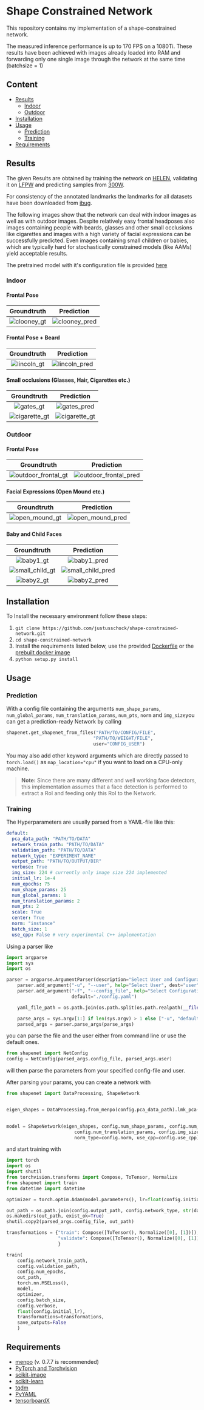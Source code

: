 # Shape Constrained Network

This repository contains my implementation of a shape-constrained network.

The measured inference performance is up to 170 FPS on a 1080Ti. 
These results have been achieved with images already loaded into RAM and 
forwarding only one single image through the network at the same time (batchsize = 1)

## Content
- [Results](#results)
  - [Indoor](#indoor)
  - [Outdoor](#outdoor)
- [Installation](#installation)
- [Usage](#usage)
  - [Prediction](#prediction)
  - [Training](#training)
- [Requirements](#requirements)

## Results

The given Results are obtained by training the network on [HELEN](http://www.ifp.illinois.edu/~vuongle2/helen/), 
validating it on [LFPW](https://neerajkumar.org/databases/lfpw/) and predicting samples from [300W](https://ibug.doc.ic.ac.uk/resources/300-W/).

For consistency of the annotated landmarks the landmarks for all datasets have been downloaded from [ibug](https://ibug.doc.ic.ac.uk/resources/facial-point-annotations/).

The following images show that the network can deal with indoor images as well as with outdoor images.
Despite relatively easy frontal headposes also images containing people with beards, glasses and other 
small occlusions like cigarettes and images with a high variety of facial expressions can be successfully 
predicted. 
Even images containing small children or babies, which are typically hard for stochastically constrained models (like AAMs)
yield acceptable results.


The pretrained model with it's configuration file is provided [here](https://drive.google.com/open?id=15nA0wEKoaDfDInEXwGBxDnVLD6bPX_i_)

### Indoor

#### Frontal Pose

|Groundtruth|Prediction|
|:---------:|:--------:|
|![clooney_gt](images/indoor_015_gt.png "Frontal Pose Groundtruth") | ![clooney_pred](images/indoor_015_pred.png "Frontal Pose Prediction")|

#### Frontal Pose + Beard

|Groundtruth|Prediction|
|:---------:|:--------:|
|![lincoln_gt](images/indoor_026_gt.png "Frontal Pose + Beard Groundtruth") | ![lincoln_pred](images/indoor_026_pred.png "Frontal Pose + Beard Prediction")|

#### Small occlusions (Glasses, Hair, Cigarettes etc.)
|Groundtruth|Prediction|
|:---------:|:--------:|
|![gates_gt](images/indoor_037_gt.png "Frontal Pose + Glasses Groundtruth") | ![gates_pred](images/indoor_037_pred.png "Frontal Pose + Glasses Prediction")|
|![cigarette_gt](images/indoor_076_gt.png "Frontal Pose + Cigarette Groundtruth") | ![cigarette_gt](images/indoor_076_pred.png "Frontal Pose + Cigarette Groundtruth")|


### Outdoor
#### Frontal Pose
|Groundtruth|Prediction|
|:---------:|:--------:|
|![outdoor_frontal_gt](images/outdoor_027_gt.png "Frontal Pose Groundtruth") | ![outdoor_frontal_pred](images/outdoor_027_pred.png "Frontal Pose Prediction")|


#### Facial Expressions (Open Mound etc.)
|Groundtruth|Prediction|
|:---------:|:--------:|
|![open_mound_gt](images/outdoor_019_gt.png "Frontal Pose + Open Mound Groundtruth") | ![open_mound_pred](images/outdoor_019_pred.png "Frontal Pose + Open Mound Prediction")|


#### Baby and Child Faces
|Groundtruth|Prediction|
|:---------:|:--------:|
|![baby1_gt](images/outdoor_033_gt.png "Small Child Groundtruth") | ![baby1_pred](images/outdoor_033_pred.png "Small Child Prediction")|
|![small_child_gt](images/outdoor_043_gt.png "Small Child Groundtruth") | ![small_child_pred](images/outdoor_043_pred.png "Small Child Prediction")|
|![baby2_gt](images/outdoor_259_gt.png "Baby Groundtruth") | ![baby2_pred](images/outdoor_259_pred.png "Baby Prediction")|




## Installation
To Install the necessary environment follow these steps:

1. `git clone https://github.com/justusschock/shape-constrained-network.git`
2. `cd shape-constrained-network`
3. Install the requirements listed below, use the provided [Dockerfile](docker/Dockerfile) or the [prebuilt docker image](https://hub.docker.com/r/justusschock/shape-constrained-network/)
4. `python setup.py install`

## Usage
### Prediction
With a config file containing the arguments  `num_shape_params`, `num_global_params`,
  `num_translation_params`, `num_pts`, `norm` and `img_size`you can get a prediction-ready Network by calling
 ```python
shapenet.get_shapenet_from_files("PATH/TO/CONFIG/FILE", 
                                 "PATH/TO/WEIGHT/FILE", 
                                 user="CONFIG_USER")

```

You may also add other keyword arguments which are directly passed to `torch.load()`
as `map_location="cpu"` if you want to load on a CPU-only machine.

> **Note:** Since there are many different and well working face detectors, this implementation
> assumes that a face detection is performed to extract a RoI and feeding only this RoI to the Network.

### Training
The Hyperparameters are usually parsed from a YAML-file like this:

```YAML
default:
  pca_data_path: "PATH/TO/DATA"
  network_train_path: "PATH/TO/DATA"
  validation_path: "PATH/TO/DATA"
  network_type: "EXPERIMENT_NAME"
  output_path: "PATH/TO/OUTPUT/DIR"
  verbose: True
  img_size: 224 # currently only image size 224 implemented
  initial_lr: 1e-4
  num_epochs: 75
  num_shape_params: 25
  num_global_params: 1
  num_translation_params: 2
  num_pts: 2
  scale: True
  center: True
  norm: "instance"
  batch_size: 1
  use_cpp: False # very experimental C++ implementation
```

Using a parser like 

```python
import argparse
import sys
import os

parser = argparse.ArgumentParser(description="Select User and Configuration file")
    parser.add_argument("-u", "--user", help="Select User", dest="user", type=str, default="default")
    parser.add_argument("-f", "--config_file", help="Select Configuration file", dest="config_file", type=str,
                        default="./config.yaml")

    yaml_file_path = os.path.join(os.path.split(os.path.realpath(__file__))[0], "config.yaml")

    parse_args = sys.argv[1:] if len(sys.argv) > 1 else ["-u", "default", "-f", yaml_file_path]
    parsed_args = parser.parse_args(parse_args)
```

you can parse the file and the user either from command line or use the default ones.

```python
from shapenet import NetConfig
config = NetConfig(parsed_args.config_file, parsed_args.user)
```
will then parse the parameters from your specified config-file and user.

After parsing your params, you can create a network with

```python
from shapenet import DataProcessing, ShapeNetwork


eigen_shapes = DataProcessing.from_menpo(config.pca_data_path).lmk_pca(config.scale, config.center,
                                                                           n_components=config.num_shape_params)

model = ShapeNetwork(eigen_shapes, config.num_shape_params, config.num_global_params,
                         config.num_translation_params, config.img_size,
                         norm_type=config.norm, use_cpp=config.use_cpp)
```
and start training with 
```python
import torch
import os
import shutil
from torchvision.transforms import Compose, ToTensor, Normalize
from shapenet import train
from datetime import datetime

optimizer = torch.optim.Adam(model.parameters(), lr=float(config.initial_lr))

out_path = os.path.join(config.output_path, config.network_type, str(datetime.now().strftime("%y-%m-%d_%H-%M-%S")))
os.makedirs(out_path, exist_ok=True)
shutil.copy2(parsed_args.config_file, out_path)

transformations = {"train": Compose([ToTensor(), Normalize([0], [1])]),
                   "validate": Compose([ToTensor(), Normalize([0], [1])])
                   }

train(
    config.network_train_path,
    config.validation_path,
    config.num_epochs,
    out_path,
    torch.nn.MSELoss(),
    model,
    optimizer,
    config.batch_size,
    config.verbose,
    float(config.initial_lr),
    transformations=transformations,
    save_outputs=False
    )
```
## Requirements
* [menpo](https://www.menpo.org/installation/) (v. 0.7.7 is recommended)
* [PyTorch and Torchvision](https://pytorch.org/)
* [scikit-image](https://scikit-image.org/)
* [scikit-learn](http://scikit-learn.org/stable/)
* [tqdm](https://github.com/tqdm/tqdm)
* [PyYAML](https://pyyaml.org/)
* [tensorboardX](https://github.com/lanpa/tensorboardX)
